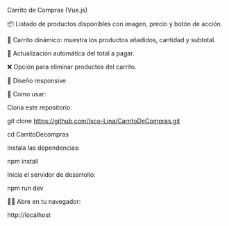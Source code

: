 Carrito de Compras (Vue.js)

📦 Listado de productos disponibles con imagen, precio y botón de acción.

🛒 Carrito dinámico: muestra los productos añadidos, cantidad y subtotal.

🔄 Actualización automática del total a pagar.

❌ Opción para eliminar productos del carrito.

📱 Diseño responsive

🚀 Como usar:

Clona este repositorio:

git clone https://github.com/Isco-Lina/CarritoDeCompras.git

cd CarritoDecompras

Instala las dependencias:

npm install

Inicia el servidor de desarrollo:

npm run dev

🧑‍💻 Abre en tu navegador:

http://localhost
